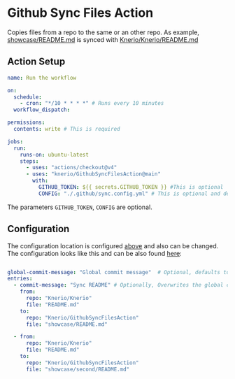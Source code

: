 # Github Sync Files Action

Copies files from a repo to the same or an other repo.
As example, [showcase/README.md](https://github.com/Knerio/GithubSyncFilesAction/showcase/README.md) is synced with [Knerio/Knerio/README.md](https://github.com/Knerio/README.md)


## Action Setup

```yaml
name: Run the workflow

on:
  schedule:
    - cron: "*/10 * * * *" # Runs every 10 minutes
  workflow_dispatch:

permissions:
  contents: write # This is required

jobs:
  run:
    runs-on: ubuntu-latest
    steps:
      - uses: "actions/checkout@v4"
      - uses: "knerio/GithubSyncFilesAction@main"
        with:
          GITHUB_TOKEN: ${{ secrets.GITHUB_TOKEN }} #This is optional
          CONFIG: "./.github/sync.config.yml" # This is optional and defaults to "./.github/sync.config.yml"
```

The parameters `GITHUB_TOKEN`, `CONFIG` are optional.

## Configuration

The configuration location is configured [above](https://github.com/Knerio/GithubSyncFilesAction/blob/main/README.md#L28) and also can be changed.
The configuration looks like this and can be also found [here](https://github.com/Knerio/GithubSyncFilesAction/example.config.yml):

```yaml

global-commit-message: "Global commit message"  # Optional, defaults to "Sync GitHub files"
entries:
  - commit-message: "Sync README" # Optionally, Overwrites the global commit message
    from:
      repo: "Knerio/Knerio"
      file: "README.md"
    to:
      repo: "Knerio/GithubSyncFilesAction"
      file: "showcase/README.md"

  - from:
      repo: "Knerio/Knerio"
      file: "README.md"
    to:
      repo: "Knerio/GithubSyncFilesAction"
      file: "showcase/second/README.md"

```
